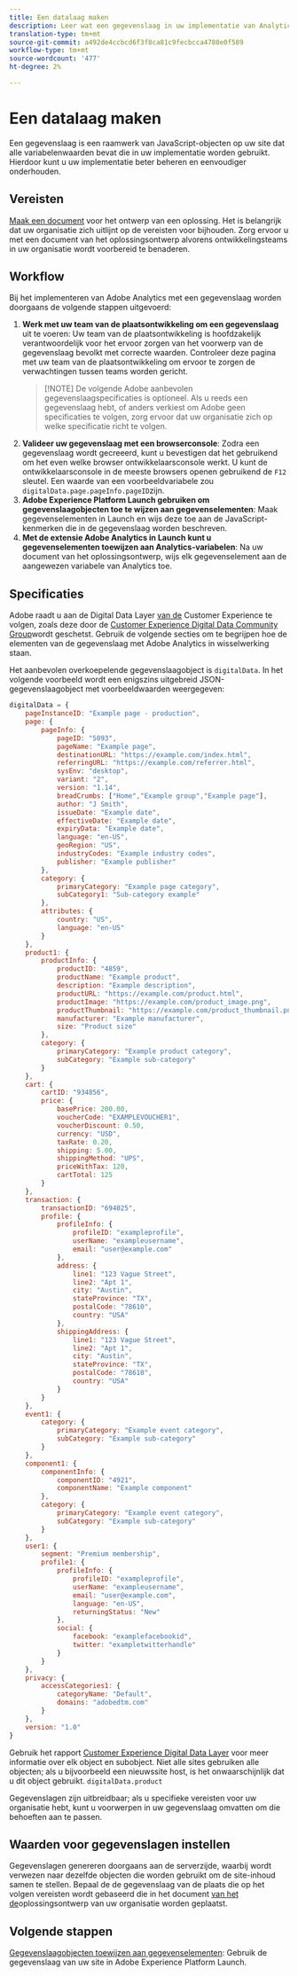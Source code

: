 ```yaml
---
title: Een datalaag maken
description: Leer wat een gegevenslaag in uw implementatie van Analytics is, en hoe het kan worden gebruikt om variabelen in Adobe Analytics in kaart te brengen.
translation-type: tm+mt
source-git-commit: a492de4ccbcd6f3f8ca81c9fecbcca4780e0f589
workflow-type: tm+mt
source-wordcount: '477'
ht-degree: 2%

---
```



# Een datalaag maken

Een gegevenslaag is een raamwerk van JavaScript-objecten op uw site dat alle variabelenwaarden bevat die in uw implementatie worden gebruikt. Hierdoor kunt u uw implementatie beter beheren en eenvoudiger onderhouden.

## Vereisten

[Maak een document](solution-design.md) voor het ontwerp van een oplossing. Het is belangrijk dat uw organisatie zich uitlijnt op de vereisten voor bijhouden. Zorg ervoor u met een document van het oplossingsontwerp alvorens ontwikkelingsteams in uw organisatie wordt voorbereid te benaderen.

## Workflow

Bij het implementeren van Adobe Analytics met een gegevenslaag worden doorgaans de volgende stappen uitgevoerd:

1. **Werk met uw team van de plaatsontwikkeling om een gegevenslaag** uit te voeren: Uw team van de plaatsontwikkeling is hoofdzakelijk verantwoordelijk voor het ervoor zorgen van het voorwerp van de gegevenslaag bevolkt met correcte waarden. Controleer deze pagina met uw team van de plaatsontwikkeling om ervoor te zorgen de verwachtingen tussen teams worden gericht.
   >[!NOTE] De volgende Adobe aanbevolen gegevenslaagspecificaties is optioneel. Als u reeds een gegevenslaag hebt, of anders verkiest om Adobe geen specificaties te volgen, zorg ervoor dat uw organisatie zich op welke specificatie richt te volgen.
2. **Valideer uw gegevenslaag met een browserconsole**: Zodra een gegevenslaag wordt gecreeerd, kunt u bevestigen dat het gebruikend om het even welke browser ontwikkelaarsconsole werkt. U kunt de ontwikkelaarsconsole in de meeste browsers openen gebruikend de `F12` sleutel. Een waarde van een voorbeeldvariabele zou `digitalData.page.pageInfo.pageID`zijn.
3. **Adobe Experience Platform Launch gebruiken om gegevenslaagobjecten toe te wijzen aan gegevenselementen**: Maak gegevenselementen in Launch en wijs deze toe aan de JavaScript-kenmerken die in de gegevenslaag worden beschreven.
4. **Met de extensie Adobe Analytics in Launch kunt u gegevenselementen toewijzen aan Analytics-variabelen**: Na uw document van het oplossingsontwerp, wijs elk gegevenselement aan de aangewezen variabele van Analytics toe.

## Specificaties

Adobe raadt u aan de Digital Data Layer [van de](https://www.w3.org/2013/12/ceddl-201312.pdf) Customer Experience te volgen, zoals deze door de [Customer Experience Digital Data Community Group](https://www.w3.org/community/custexpdata/)wordt geschetst. Gebruik de volgende secties om te begrijpen hoe de elementen van de gegevenslaag met Adobe Analytics in wisselwerking staan.

Het aanbevolen overkoepelende gegevenslaagobject is `digitalData`. In het volgende voorbeeld wordt een enigszins uitgebreid JSON-gegevenslaagobject met voorbeeldwaarden weergegeven:

```js
digitalData = {
    pageInstanceID: "Example page - production",
    page: {
        pageInfo: {
            pageID: "5093",
            pageName: "Example page",
            destinationURL: "https://example.com/index.html",
            referringURL: "https://example.com/referrer.html",
            sysEnv: "desktop",
            variant: "2",
            version: "1.14",
            breadCrumbs: ["Home","Example group","Example page"],
            author: "J Smith",
            issueDate: "Example date",
            effectiveDate: "Example date",
            expiryData: "Example date",
            language: "en-US",
            geoRegion: "US",
            industryCodes: "Example industry codes",
            publisher: "Example publisher"
        },
        category: {
            primaryCategory: "Example page category",
            subCategory1: "Sub-category example"
        },
        attributes: {
            country: "US",
            language: "en-US"
        }
    },
    product1: {
        productInfo: {
            productID: "4859",
            productName: "Example product",
            description: "Example description",
            productURL: "https://example.com/product.html",
            productImage: "https://example.com/product_image.png",
            productThumbnail: "https://example.com/product_thumbnail.png",
            manufacturer: "Example manufacturer",
            size: "Product size"
        },
        category: {
            primaryCategory: "Example product category",
            subCategory: "Example sub-category"
        }
    },
    cart: {
        cartID: "934856",
        price: {
            basePrice: 200.00,
            voucherCode: "EXAMPLEVOUCHER1",
            voucherDiscount: 0.50,
            currency: "USD",
            taxRate: 0.20,
            shipping: 5.00,
            shippingMethod: "UPS",
            priceWithTax: 120,
            cartTotal: 125
        }
    },
    transaction: {
        transactionID: "694025",
        profile: {
            profileInfo: {
                profileID: "exampleprofile",
                userName: "exampleusername",
                email: "user@example.com"
            },
            address: {
                line1: "123 Vague Street",
                line2: "Apt 1",
                city: "Austin",
                stateProvince: "TX",
                postalCode: "78610",
                country: "USA"
            },
            shippingAddress: {
                line1: "123 Vague Street",
                line2: "Apt 1",
                city: "Austin",
                stateProvince: "TX",
                postalCode: "78610",
                country: "USA"
            }
        }
    },
    event1: {
        category: {
            primaryCategory: "Example event category",
            subCategory: "Example sub-category"
        }
    },
    component1: {
        componentInfo: {
            componentID: "4921",
            componentName: "Example component"
        },
        category: {
            primaryCategory: "Example event category",
            subCategory: "Example sub-category"
        }
    },
    user1: {
        segment: "Premium membership",
        profile1: {
            profileInfo: {
                profileID: "exampleprofile",
                userName: "exampleusername",
                email: "user@example.com",
                language: "en-US",
                returningStatus: "New"
            },
            social: {
                facebook: "examplefacebookid",
                twitter: "exampletwitterhandle"
            }
        }
    },
    privacy: {
        accessCategories1: {
            categoryName: "Default",
            domains: "adobedtm.com"
        }
    },
    version: "1.0"
}
```

Gebruik het rapport [Customer Experience Digital Data Layer](https://www.w3.org/2013/12/ceddl-201312.pdf) voor meer informatie over elk object en subobject. Niet alle sites gebruiken alle objecten; als u bijvoorbeeld een nieuwssite host, is het onwaarschijnlijk dat u dit object gebruikt. `digitalData.product`

Gegevenslagen zijn uitbreidbaar; als u specifieke vereisten voor uw organisatie hebt, kunt u voorwerpen in uw gegevenslaag omvatten om die behoeften aan te passen.

## Waarden voor gegevenslagen instellen

Gegevenslagen genereren doorgaans aan de serverzijde, waarbij wordt verwezen naar dezelfde objecten die worden gebruikt om de site-inhoud samen te stellen. Bepaal de de gegevenslaag van de plaats die op het volgen vereisten wordt gebaseerd die in het document [van het de](solution-design.md)oplossingsontwerp van uw organisatie worden geplaatst.

## Volgende stappen

[Gegevenslaagobjecten toewijzen aan gegevenselementen](../launch/layer-to-elements.md): Gebruik de gegevenslaag van uw site in Adobe Experience Platform Launch.
